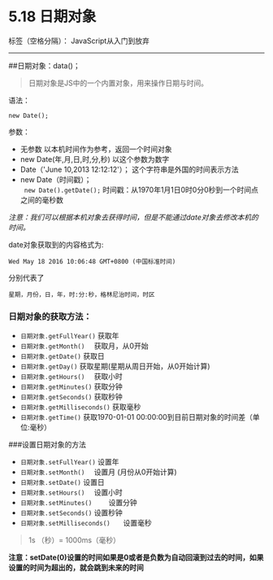 # 5.18 日期对象

标签（空格分隔）： JavaScript从入门到放弃

---

##日期对象：data()；
>日期对象是JS中的一个内置对象，用来操作日期与时间。  

语法：

    new Date();
    
参数：  

 - 无参数
    以本机时间作为参考，返回一个时间对象
 - new Date(年,月,日,时,分,秒)
    以这个参数为数字
 - Date（'June 10,2013 12:12:12'）；
    这个字符串是外国的时间表示方法
 - new Date（时间戳）；  
   `  new Date().getDate(); `
    时间戳：从1970年1月1日0时0分0秒到一个时间点之间的毫秒数    

*注意：我们可以根据本机对象去获得时间，但是不能通过date对象去修改本机的时间。*  

date对象获取到的内容格式为:  

    Wed May 18 2016 10:06:48 GMT+0800 (中国标准时间)  
    
分别代表了  

    星期，月份，日，年，时:分:秒，格林尼治时间，时区  

### 日期对象的获取方法：  
- `日期对象.getFullYear()`		获取年
- `日期对象.getMonth()	`		获取月，从0开始
- `日期对象.getDate()`			获取日 
- `日期对象.getDay()`	获取星期(星期从周日开始，从0开始计算)
- `日期对象.getHours()	`		获取小时
- `日期对象.getMinutes()`		获取分钟
- `日期对象.getSeconds()`		获取秒钟
- `日期对象.getMilliseconds()`	获取毫秒
- `日期对象.getTime()`			获取1970-01-01 00:00:00到目前日期对象的时间差（单位:毫秒）  

###设置日期对象的方法  
- `日期对象.setFullYear()`			设置年
- `日期对象.setMonth()	`			设置月  (月份从0开始计算)
- `日期对象.setDate()`				设置日
- `日期对象.setHours()	`			设置小时
- `日期对象.setMinutes()	`		设置分钟
- `日期对象.setSeconds()`			设置秒钟
- `日期对象.setMilliseconds()	`	设置毫秒

>1s （秒）= 1000ms（毫秒）     

**注意：setDate(0)设置的时间如果是0或者是负数为自动回滚到过去的时间，如果设置的时间为超出的，就会跳到未来的时间**


